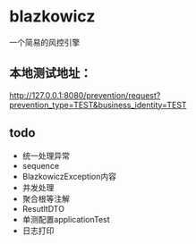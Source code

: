 # blazkowicz

一个简易的风控引擎

## 本地测试地址：

http://127.0.0.1:8080/prevention/request?prevention_type=TEST&business_identity=TEST

## todo

* 统一处理异常
* sequence
* BlazkowiczException内容
* 并发处理
* 聚合根等注解
* ResutltDTO
* 单测配置applicationTest
* 日志打印